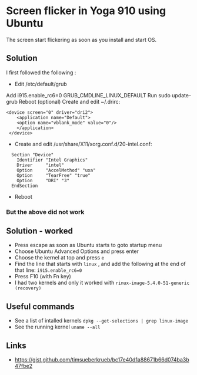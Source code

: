 # Screen flicker in Yoga 910 using Ubuntu

The screen start flickering as soon as you install and start OS.


## Solution 

I first followed the following :


- Edit /etc/default/grub

Add i915.enable_rc6=0 GRUB_CMDLINE_LINUX_DEFAULT
Run sudo update-grub
Reboot (optional)
Create and edit ~/.drirc:

```
<device screen="0" driver="dri2">
    <application name="Default">
    <option name="vblank_mode" value="0"/>
    </application>
 </device>
 ``` 
- Create and edit /usr/share/X11/xorg.conf.d/20-intel.conf:

``` 
  Section "Device"
    Identifier "Intel Graphics"
    Driver     "intel"
    Option     "AccelMethod" "uxa"
    Option     "TearFree" "true"
    Option     "DRI" "3"
  EndSection
``` 
- Reboot

### But the above did not work


## Solution - worked
- Press escape as soon as Ubuntu starts to goto startup menu
- Choose Ubuntu Advanced Options and press enter
- Choose the kernel at top and press `e`
- Find the line that starts with `linux` , and add the following at the end of that line:
  `i915.enable_rc6=0`
- Press F10 (with Fn key)
- I had two kernels and only it worked with `rinux-image-5.4.0-51-generic (recovery)` 


## Useful commands
- See a list of intalled kernels
`dpkg --get-selections | grep linux-image`
- See the running kernel
`uname --all`






## Links
- https://gist.github.com/timsueberkrueb/bc17e40d1a88671b66d074ba3b47fbe2